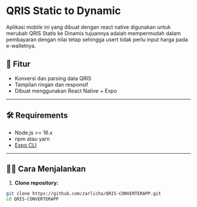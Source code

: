 
# QRIS Static to Dynamic

Aplikasi mobile ini yang dibuat dengan react native digunakan untuk merubah QRIS Statis ke Dinamis tujuannya adalah mempermudah dalam pembayaran dengan nilai tetap sehingga usert tidak perlu input harga pada e-walletnya.


## 🚀 Fitur

- Konversi dan parsing data QRIS
- Tampilan ringan dan responsif
- Dibuat menggunakan React Native + Expo

---

## 🛠️ Requirements

- Node.js >= 16.x
- npm atau yarn
- [Expo CLI](https://docs.expo.dev/get-started/installation/)

---

## 🧑‍💻 Cara Menjalankan

1. **Clone repository:**

```bash
git clone https://github.com/zarlicho/QRIS-CONVERTERAPP.git
cd QRIS-CONVERTERAPP
